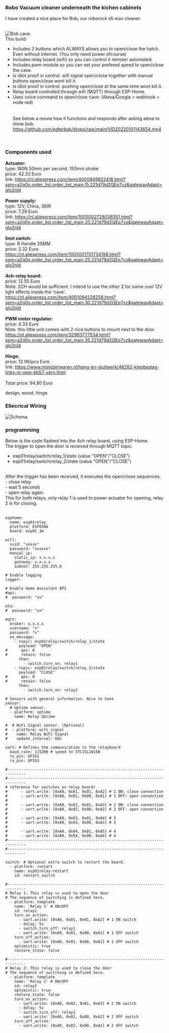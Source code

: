 ### Robo Vacuum cleaner underneath the kichen cabinets
I have created a nice place for Bob, our roborock s5 max cleaner. </br>
</br>

![Bob cave](https://github.com/edterbak/drops/blob/main/Bob/bob_cave1.png?raw=true).
</br>
This build:</br>
- Includes 2 buttons which ALWAYS allows you to open/close the hatch. Even without internet. (You only need power ofcourse)</br>
- Includes relay board (wifi) so you can control it remote/ automated.</br>
- Includes pwm module so you can set your prefered speed to open/close the cave.</br>
- is idiot proof in control. wifi signal open/close together with manual buttons open/close wont kill it.</br>
- is idiot proof in control. pushing open/close at the same time wont kill it.</br>
- Relay board controlled through wifi (MQTT) through ESP-Home. </br>
- Uses voice command to open/close cave: (Alexa/Google > webhook > node red)</br>
</br></br>
See below a movie how it functions and responds after asking alexa to show bob.</br>
https://github.com/edterbak/drops/raw/main/VID20220101143654.mp4
</br>

### Components used
<b>Actuator:</b></br>
type: 180N 50mm per second, 150mm stroke</br>
price: 42.33 Euro</br>
link: https://nl.aliexpress.com/item/4000849922418.html?spm=a2g0o.order_list.order_list_main.15.221d79d2QEp7vz&gatewayAdapt=glo2nld 
</br>
</br>
<b>Power supply:</b></br>
type: 12V, China, 36W</br>
price: 7.29 Euro</br>
link: https://nl.aliexpress.com/item/1005002728038351.html?spm=a2g0o.order_list.order_list_main.20.221d79d2QEp7vz&gatewayAdapt=glo2nld
</br>
</br>
<b>limit switch:</b></br>
type: R Handle 25MM</br>
price: 2.32 Euro</br>
https://nl.aliexpress.com/item/1005001701734198.html?spm=a2g0o.order_list.order_list_main.25.221d79d2QEp7vz&gatewayAdapt=glo2nld
</br>
</br>
<b>4ch-relay board:</b></br>
price: 12.55 Euro</br>
Note: 2CH would be sufficient. I intend to use the other 2 for some cool 12V light effects inside the 'cave'. </br>
https://nl.aliexpress.com/item/4001084228258.html?spm=a2g0o.order_list.order_list_main.30.221d79d2QEp7vz&gatewayAdapt=glo2nld
</br>
</br>
<b>PWM motor regulator:</b></br>
price: 4.33 Euro</br>
Note: this little unit comes with 2 nice buttons to mount next to the door. </br>
https://nl.aliexpress.com/item/32963777534.html?spm=a2g0o.order_list.order_list_main.35.221d79d2QEp7vz&gatewayAdapt=glo2nld
</br>
</br>
<b>Hinge:</b></br>
price: 12.99/pcs Euro</br>
link: https://www.mijnijzerwaren.nl/hang-en-sluitwerk/46262-klepbeslag-links-m-veer-kb57-vern.html
</br>
</br>
Total price: 94.80 Euro
</br>

design, wood, hinge

### Ellecrical Wiring
![Schema](https://github.com/edterbak/drops/blob/main/Bob/2023-01-06%2021_43_18-Drawing3.vsdx.png?raw=true).
</br>

### programming
Below is the code flashed into the 4ch relay board, using ESP-Home. </br>
The trigger to open the door is received through MQTT topic. </br>
- esp01relay/switch/relay_1/state (value "OPEN"/"CLOSE")</br>
- esp01relay/switch/relay_2/state (value "OPEN"/"CLOSE")</br>
</br>
After the trigger has been received, it executes the open/close sequences.</br>
- close relay </br>
- wait 5 seconds</br>
- open relay again. </br>
This for both relays, only relay 1 is used to power actuator for opening, relay 2 is for closing.</br>
</br>

```
esphome:
  name: esp01relay
  platform: ESP8266
  board: esp01_1m

wifi:
  ssid: "xxxxx"
  password: "xxxxxx"
  manual_ip:
    static_ip: x.x.x.x
    gateway: x.x.x.x
    subnet: 255.255.255.0

# Enable logging
logger:

# Enable Home Assistant API
#api:
#  password: "xx"

ota:
#  password: "xx"

mqtt:
  broker: x.x.x.x
  username: "x"
  password: "x"
  on_message:
    - topic: esp01relay/switch/relay_1/state
      payload: "OPEN"
#      qos: 0
#      retain: false
      then:
        - switch.turn_on: relay1
    - topic: esp01relay/switch/relay_2/state
      payload: "CLOSE"
#      qos: 0
#      retain: false
      then:
        - switch.turn_on: relay2

# Sensors with general information. Nice to have
sensor:
  # Uptime sensor.
  - platform: uptime
    name: Relay Uptime

#  # WiFi Signal sensor. (Optional)
#  - platform: wifi_signal
#    name: Relay WiFi Signal
#    update_interval: 60s

uart: # Defines the communication to the relayboard
  baud_rate: 115200 # speed to STC15L101EW
  tx_pin: GPIO1
  rx_pin: GPIO3

#------------------------------------------------------------------------------
#------------------------------------------------------------------------------
# reference for switches on relay board!
#      - uart.write: [0xA0, 0x01, 0x01, 0xA2] # 1 ON: close connection
#      - uart.write: [0xA0, 0x01, 0x00, 0xA1] # 1 OFF: open connection
#
#      - uart.write: [0xA0, 0x02, 0x01, 0xA3] # 2 ON: close connection
#      - uart.write: [0xA0, 0x02, 0x00, 0xA2] # 2 OFF: open connection
#
#      - uart.write: [0xA0, 0x03, 0x01, 0xA4] # 3 
#      - uart.write: [0xA0, 0x03, 0x00, 0xA3] # 3 
#
#      - uart.write: [0xA0, 0x04, 0x01, 0xA5] # 4 
#      - uart.write: [0xA0, 0x04, 0x00, 0xA4] # 4 
#------------------------------------------------------------------------------
#------------------------------------------------------------------------------

switch: # Optional extra switch to restart the board.
  - platform: restart
    name: esp01relay-restart
    id: restart_switch

#------------------------------------------------------------------------------
# Relay 1: This relay is used to open the door
# The sequence of switching is defined here.
  - platform: template
    name: 'Relay 1' # ON/OFF 
    id: relay1
    turn_on_action:
      - uart.write: [0xA0, 0x01, 0x01, 0xA2] # 1 ON switch
      - delay: 5s
      - switch.turn_off: relay1
      - uart.write: [0xA0, 0x01, 0x00, 0xA1] # 1 OFF switch
    turn_off_action:
      - uart.write: [0xA0, 0x01, 0x00, 0xA1] # 1 OFF switch
    optimistic: true
    restore_state: false

#------------------------------------------------------------------------------
# Relay 2: This relay is used to close the door
# The sequence of switching is defined here.
  - platform: template
    name: 'Relay 2' # ON/OFF  
    id: relay2
    optimistic: true
    restore_state: false
    turn_on_action:
      - uart.write: [0xA0, 0x02, 0x01, 0xA3] # 2 ON switch
      - delay: 5s
      - switch.turn_off: relay2
      - uart.write: [0xA0, 0x02, 0x00, 0xA2] # 2 OFF switch
    turn_off_action:
      - uart.write: [0xA0, 0x02, 0x00, 0xA2] # 2 OFF switch

```


 



</br>

